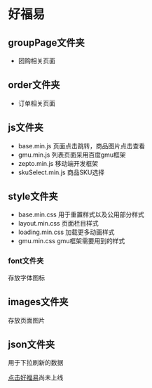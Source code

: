 # 好福易

## groupPage文件夹
* 团购相关页面


## order文件夹
* 订单相关页面


## js文件夹
* base.min.js 		页面点击跳转，商品图片点击查看
* gmu.min.js  		列表页面采用百度gmu框架 
* zepto.min.js 		移动端开发框架
* skuSelect.min.js  商品SKU选择


## style文件夹
* base.min.css 	用于重置样式以及公用部分样式
* layout.min.css 	页面栏目样式
* loading.min.css 	加载更多动画样式
* gmu.min.css  		gmu框架需要用到的样式 


### font文件夹
存放字体图标


## images文件夹
存放页面图片


## json文件夹
用于下拉刷新的数据


[点击好福易](https://github.com/bezuo/haofuyi)尚未上线